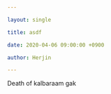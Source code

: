 ```yaml
---

layout: single

title: asdf

date: 2020-04-06 09:00:00 +0900 

author: Herjin

---
```


Death of kalbaraam gak